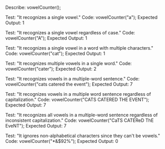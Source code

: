 Describe: vowelCounter();

Test: "It recognizes a single vowel."
Code: vowelCounter("a");
Expected Output: 1

Test: "It recognizes a single vowel regardless of case."
Code: vowelCounter("A");
Expected Output: 1

Test: "It recognizes a single vowel in a word with multiple characters."
Code: vowelCounter("cat");
Expected Output: 1

Test: "It recognizes multiple vowels in a single word."
Code: vowelCounter("cater");
Expected Output: 2

Test: "It recognizes vowels in a multiple-word sentence."
Code: vowelCounter("cats catered the event");
Expected Output: 7

Test: "It recognizes vowels in a multiple word sentence regardless of capitalization."
Code: vowelCounter("CATS CATERED THE EVENT");
Expected Output: 7

Test: "It recognizes all vowels in a multiple-word sentence regardless of inconsistent capitalization."
Code: vowelCounter("CaTS CATEReD ThE EveNT");
Expected Output: 7

Test: "It ignores non-alphabetical characters since they can't be vowels."
Code: vowelCounter("*&$92%");
Expected Output: 0

